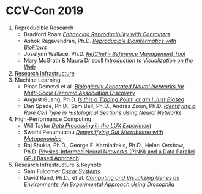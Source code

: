 # CCV-Con 2019

1. Reproducible Research
	- Bradford Roarr [_Enhancing Reproducibility with Containers_](https://5db6de79de85e000083a776a--compassionate-kowalevski-1ac5e1.netlify.com/)
	- Ashok Ragavendran, Ph.D. [_Reproducible Bioinformatics with BioFlows_](https://drive.google.com/a/brown.edu/file/d/1cWXkMnmde4QUVfB4JgMTXuj3Z6ogIwOg/view?usp=sharing)
	- Joselynn Wallace, Ph.D. [_RefChef - Reference Management Tool_](https://drive.google.com/a/brown.edu/file/d/12p42qlyA7l209weChdhwuPXKKfxd31J6/view?usp=sharing)
	- Mary McGrath & Maura Driscoll [_Introduction to Visualization on the Web_](https://drive.google.com/a/brown.edu/file/d/12nlTfhQJych7rNNfUmAjT3zGLEm653vV/view?usp=sharing)
2. [Research Infrastructure](https://docs.google.com/presentation/d/1OgVdsf8OHWLMj9G1pBlwynaNGBs4pBaNhh3vNq1pcoM/edit?usp=sharing)
3. Machine Learning
	- Pinar Demetci et al. [_Biologically Annotated Neural Networks for Multi-Scale Genomic Association Discovery_](https://drive.google.com/a/brown.edu/file/d/1eYY37sQfi93rOO1536k0LFxNJ4fbJQb_/view?usp=sharing)
	- August Guang, Ph.D. [_Is this a Tipping Point, or am I Just Biased_](https://drive.google.com/a/brown.edu/file/d/1WxSOIJxLB0IYF6nJL6wsoSXh7Z5ev6rG/view?usp=sharing)
	- Dan Spade, Ph.D., Sam Bell, Ph.D., Andras Zsom, Ph.D. [_Identifying a Rare Cell Type in Histological Sections Using Neural Networks_](https://drive.google.com/a/brown.edu/file/d/1nb1xAESPQjD6Y5-oErq2PeeZM7VfD5Pm/view?usp=sharing)
4. High-Performance Computing
	- Will Taylor [_Data Processing in the LUX Experiment_](https://drive.google.com/a/brown.edu/file/d/1dmrK2JlEQNYnmdTohgWtm8nlbwQLNRVc/view?usp=sharing)
	- Swathi Penumutchu [_Demystifying Gut Microbiome with Metagenomics_](https://drive.google.com/a/brown.edu/file/d/1eh3VOEnY8OIskLAsOVRy9L50iJj7o5oj/view?usp=sharing)
	- Raj Shukla, Ph.D., George E. Karniadakis, Ph.D., Helen Kershaw, Ph.D. [Physics-Informed Neural Networks (PINN) and a Data Parallel GPU Based Approach](https://drive.google.com/a/brown.edu/file/d/1oxlnuvF1FRReKOVyhiPt-dCivstgOIfQ/view?usp=sharing)
5. Research Infrastructure & Keynote
	- Sam Fulcomer [_Oscar Systems_](https://drive.google.com/a/brown.edu/file/d/1nayrGujZymJju_sVkR06gg_54Nwh9OW1/view?usp=sharing)
	- David Rand, Ph.D., et al. [_Computing and Visualizing Genes as Environments: An Experimental Approach Using Drosophila_](https://drive.google.com/a/brown.edu/file/d/1wLdqsnGvBc6AzfuYOsjS0vlDjZXrVlI2/view?usp=sharing)
